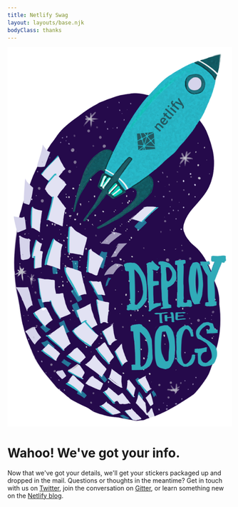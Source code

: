 ```yaml
---
title: Netlify Swag
layout: layouts/base.njk
bodyClass: thanks
---
```


![Sticker](/images/deploy-docs-netlify-sticker.png)

# Wahoo! We've got your info.

Now that we've got your details, we'll get your stickers packaged up and dropped in the mail. Questions or thoughts in the meantime? Get in touch with us on [Twitter](https://twitter.com/netlify), join the conversation on [Gitter](https://gitter.im/netlify/community), or learn something new on the [Netlify blog](https://www.netlify.com/blog/).





